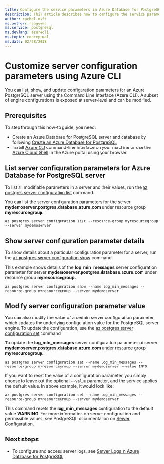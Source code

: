 ```yaml
---
title: Configure the service parameters in Azure Database for PostgreSQL
description: This article describes how to configure the service parameters in Azure Database for PostgreSQL using the Azure CLI command line.
author: rachel-msft
ms.author: raagyema
ms.service: postgresql
ms.devlang: azurecli
ms.topic: conceptual
ms.date: 02/28/2018
---
```

# Customize server configuration parameters using Azure CLI
You can list, show, and update configuration parameters for an Azure PostgreSQL server using the Command Line Interface (Azure CLI). A subset of engine configurations is exposed at server-level and can be modified. 

## Prerequisites
To step through this how-to guide, you need:
- Create an Azure Database for PostgreSQL server and database by following [Create an Azure Database for PostgreSQL](quickstart-create-server-database-azure-cli.md)
- Install [Azure CLI](/cli/azure/install-azure-cli) command-line interface on your machine or use the [Azure Cloud Shell](../cloud-shell/overview.md) in the Azure portal using your browser.

## List server configuration parameters for Azure Database for PostgreSQL server
To list all modifiable parameters in a server and their values, run the [az postgres server configuration list](/cli/azure/postgres/server/configuration) command.

You can list the server configuration parameters for the server **mydemoserver.postgres.database.azure.com** under resource group **myresourcegroup**.
```azurecli-interactive
az postgres server configuration list --resource-group myresourcegroup --server mydemoserver
```
## Show server configuration parameter details
To show details about a particular configuration parameter for a server, run the [az postgres server configuration show](/cli/azure/postgres/server/configuration)  command.

This example shows details of the **log\_min\_messages** server configuration parameter for server **mydemoserver.postgres.database.azure.com** under resource group **myresourcegroup.**
```azurecli-interactive
az postgres server configuration show --name log_min_messages --resource-group myresourcegroup --server mydemoserver
```
## Modify server configuration parameter value
You can also modify the value of a certain server configuration parameter, which updates the underlying configuration value for the PostgreSQL server engine. To update the configuration, use the [az postgres server configuration set](/cli/azure/postgres/server/configuration) command. 

To update the **log\_min\_messages** server configuration parameter of server **mydemoserver.postgres.database.azure.com** under resource group **myresourcegroup.**
```azurecli-interactive
az postgres server configuration set --name log_min_messages --resource-group myresourcegroup --server mydemoserver --value INFO
```
If you want to reset the value of a configuration parameter, you simply choose to leave out the optional `--value` parameter, and the service applies the default value. In above example, it would look like:
```azurecli-interactive
az postgres server configuration set --name log_min_messages --resource-group myresourcegroup --server mydemoserver
```
This command resets the **log\_min\_messages** configuration to the default value **WARNING**. For more information on server configuration and permissible values, see PostgreSQL documentation on [Server Configuration](https://www.postgresql.org/docs/9.6/static/runtime-config.html).

## Next steps
- To configure and access server logs, see [Server Logs in Azure Database for PostgreSQL](concepts-server-logs.md)
